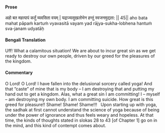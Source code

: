 #### Prose 

अहो बत महत्पापं कर्तुं व्यवसिता वयम् |
यद्राज्यसुखलोभेन हन्तुं स्वजनमुद्यता: || 45||
aho bata mahat pāpaṁ kartuṁ vyavasitā vayam
yad rājya-sukha-lobhena hantuṁ sva-janam udyatāḥ

 #### Bengali Translation 

Uff! What a calamitous situation! We are about to incur great sin as we get ready to destroy our own people, driven by our greed for the pleasures of the kingdom.

 #### Commentary 

O Lord! O Lord! I have fallen into the delusional sorcery called yoga! And that “caste” of mine that is my body – I am destroying that and putting my hand out to get a kingdom. Alas, what a great sin I am committing! I – myself – am destroying my own body. I am committing suicide. How great is this greed for pleasure!! Shame! Shame! Shame!!!
 
Upon starting up with yoga, the sadhak at first cannot understand the science of yoga because of being under the power of ignorance and thus feels weary and hopeless. At that time, the kinds of thoughts stated in slokas 28 to 43 [of Chapter 1] go on in the mind, and this kind of contempt comes about.